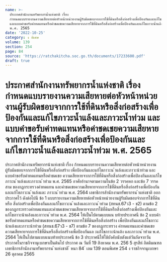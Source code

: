 ```yaml
---
name: >-
  ประกาศสำนักงานทรัพยากรน้ำแห่งชาติ เรื่อง
  กำหนดแบบรายงานความเสียหายต่อหัวหน้าหน่วยงานผู้รับผิดชอบจากการใช้ที่ดินหรือสิ่งก่อสร้างเพื่อป้องกันและแก้ไขภาวะน้ำแล้งและภาวะน้ำท่วม
  และแบบคำขอรับค่าทดแทนหรือค่าชดเชยความเสียหายจากการใช้ที่ดินหรือสิ่งก่อสร้างเพื่อป้องกันและแก้ไขภาวะน้ำแล้งและภาวะน้ำท่วม
  พ.ศ. 2565
date: '2022-10-25'
category: ง พิเศษ
volume: 139
section: 254
page: 84
source: 'https://ratchakitcha.soc.go.th/documents/17233600.pdf'
draft: true
---
```


# ประกาศสำนักงานทรัพยากรน้ำแห่งชาติ เรื่อง กำหนดแบบรายงานความเสียหายต่อหัวหน้าหน่วยงานผู้รับผิดชอบจากการใช้ที่ดินหรือสิ่งก่อสร้างเพื่อป้องกันและแก้ไขภาวะน้ำแล้งและภาวะน้ำท่วม และแบบคำขอรับค่าทดแทนหรือค่าชดเชยความเสียหายจากการใช้ที่ดินหรือสิ่งก่อสร้างเพื่อป้องกันและแก้ไขภาวะน้ำแล้งและภาวะน้ำท่วม พ.ศ. 2565

ประกาศส้านักงานทรัพยากรน้าแห่งชาติ เรื่อง ก้าหนดแบบรายงานความเสียหายต่อหัวหน้าหน่วยงานผู้รับผิดชอบจากการใช้ที่ดินหรือสิ่งก่อสร้าง เพื่อป้องกันและแก้ไขภาวะน ้าแล้งและภาวะน้าท่วม และแบบค้าขอรับค่าทดแทนหรือค่าชดเชย ความเสียหายจากการใช้ที่ดินหรือสิ่งก่อสร้างเพื่อป้องกันและแก้ไขภาวะน ้าแล้งและภาวะน ้าท่วม พ.ศ. 2565 อาศัยอ้านาจตามความในข้อ 2 วรรคหก และข้อ 7 วรรคสาม ของกฎกระทรวงค่าทดแทน และค่าชดเชยความเสียหายจากการใช้ที่ดินหรือสิ่งก่อสร้างเพื่อป้องกันและแก้ไขภาวะน ้าแล้งและ ภาวะน ้าท่วม พ.ศ. 2564 เลขาธิการส้านักงานทรัพยากรน ้าแห่งชาติ ออกประกาศไว้ ดังต่อไปนี ข้อ 1 แบบรายงานความเสียหายต่อหัวหน้าหน่วยงานผู้รับผิดชอบจำกการใช้ที่ดินหรือ สิ่งก่อสร้างเพื่อป้องกันและแก้ไขภาวะน ้าแล้งและภาวะน ้าท่วม (สทนช.67ว3 - ข2) ตามข้อ 2 ของกฎกระทรวงค่าทดแทนและค่าชดเชยความเสียหายจากการใช้ที่ดินหรือสิ่งก่อสร้างเพื่อป้องกันและ แก้ไขภาวะน้าแล้งและภาวะน ้าท่วม พ.ศ. 2564 ให้เป็นไปตามแบบแน บท้ายประกาศนี ข้อ 2 แบบค้าขอรับค่าทดแทนหรือค่าชดเชยความเสียหายจากการใช้ที่ดินหรือสิ่งก่อสร้าง เพื่อป้องกันและแก้ไขภาวะน้าแล้งและภาวะน้าท่วม (สทนช.67ว3 - ข7) ตามข้อ 7 ของกฎกระทรวง ค่าทดแทนและค่าชดเชยความเสียหายจากการใช้ที่ดินหรือสิ่งก่อสร้างเพื่อป้องกันแล ะแก้ไขภาวะน้าแล้ง และภาวะน ้าท่วม พ.ศ. 2564 ให้เป็นไปตามแบบแนบท้ายประกาศนี ข้อ 3 ประกาศนีให้ใช้บังคับนับตังแต่วันถัดจากวันประกาศในราชกิจจานุเบกษาเป็นต้นไป ประกาศ ณ วันที่ 19 สิงหาคม พ.ศ. 256 5 สุรสีห์ กิตติมณฑล เลขาธิการส้านักงานทรัพยากรน ้าแห่งชาติ ้ หนา 84 ่ เลม 139 ตอนพิเศษ 254 ง ราชกิจจานุเบกษา 26 ตุลาคม 2565







